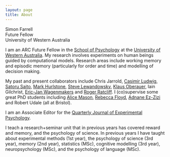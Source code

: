 ```yaml
---
layout: page
title: About
---
```


<p class="message">
  Simon Farrell <br>
  Future Fellow <br>
  University of Western Australia
</p>

I am an ARC Future Fellow in the [School of  Psychology](http://www.psychology.uwa.edu.au) at the [University of Western Australia](http://www.uwa.edu.au). My research involves experiments on human beings guided by computational models. Research areas include working memory and episodic memory (particularly for order and time) and modelling of decision making.

My past and present collaborators include Chris Jarrold, [Casimir Ludwig](http://casimir.psy.bris.ac.uk/), [Satoru Saito](http://www.educ.kyoto-u.ac.jp/cogpsy/member/saitos_e.htm), [Mark Hurlstone](http://mark-hurlstone.github.io), [Steve Lewandowsky](http://www.cogsciwa.com), [Klaus Oberauer](http://www.psychologie.uzh.ch/fachrichtungen/allgpsy/Team/Oberauer_en.html), Iain Gilchrist, [Eric-Jan Wagenmakers](http://www.ejwagenmakers.com/) and [Roger Ratcliff](http://star.psy.ohio-state.edu/coglab/). I (co)supervise some great PhD students including [Alice Mason](http://www.bris.ac.uk/expsych/people/alice-mason/overview.html), [Rebecca Floyd](http://www.bristol.ac.uk/expsych/people/rebecca-a-floyd/index.html), [Adnane Ez-Zizi](http://www.bristol.ac.uk/expsych/people/adnane-ez-zizi/index.html) and Robert Udale (all at Bristol).

I am an Associate Editor for the [Quarterly Journal of Experimental Psychology](http://www.tandf.co.uk/journals/pp/02724995.html).

I teach a research+seminar unit that in previous years has covered reward and memory, and the psychology of science. In previous years I have taught about experimental methods (1st year), the psychology of science (3rd year), memory (2nd year), statistics (MSc), cognitive modelling (3rd year), neuropsychology (MSc), and the psychology of language (MSc).